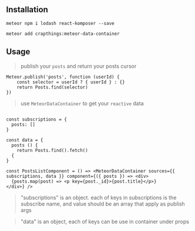 ## Installation

    meteor npm i lodash react-komposer --save

    meteor add crapthings:meteor-data-container

## Usage

> publish your `posts` and return your posts cursor

```
Meteor.publish('posts', function (userId) {
    const selector = userId ? { userId } : {}
    return Posts.find(selector)
})
```

> use `MeteorDataContainer` to get your `reactive` data

```

const subscriptions = {
  posts: []
}

const data = {
  posts () {
    return Posts.find().fetch()
  {
}

const PostsListComponent = () => <MeteorDataContainer sources={{ subscriptions, data }} component={({ posts }) => <div>
  {posts.map(post) => <p key={post._id}>{post.title}</p>}
</div>} />

```

> "subscriptions" is an object. each of keys in subscriptions is the subscribe name, and value should be an array that apply as publish args

> "data" is an object, each of keys can be use in container under props
